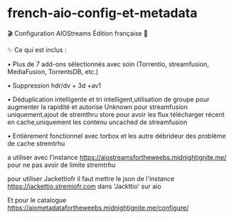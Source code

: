 # french-aio-config-et-metadata

🎬 Configuration AIOStreams Édition française 🚀

✨ Ce qui est inclus :

• Plus de 7 add-ons sélectionnés avec soin (Torrentio, streamfusion, MediaFusion, TorrentsDB, etc.)

• Suppression hdr/dv + 3d +av1

• Déduplication intelligente et tri intelligent,utilisation de groupe pour augmenter la rapidité et autorise Unknown pour streamfusion uniquement,ajout de stremthru store pour avoir les flux télécharger récent en cache,uniquement les contenu uncached de streamfusion

• Entièrement fonctionnel avec torbox et les autre débrideur des problème de cache stremtrhu

a utiliser avec l'instance https://aiostreamsfortheweebs.midnightignite.me/ pour ne pas avoir de limite stremtrhu

pour utiliser Jackettiofr il faut mettre le json de l'instance https://jackettio.stremiofr.com dans 'Jackttio' sur aio


Et pour le catalogue https://aiometadatafortheweebs.midnightignite.me/configure/

